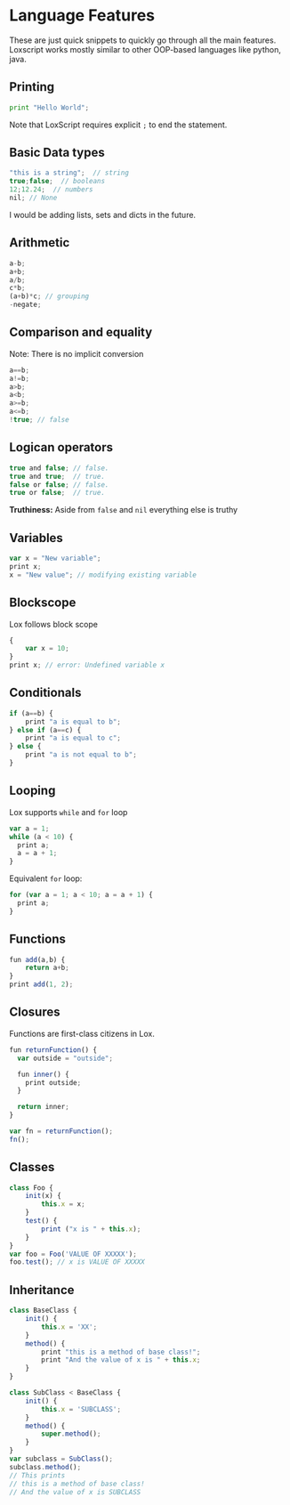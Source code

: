 # Language Features
These are just quick snippets to quickly go through all the main features. 
Loxscript works mostly similar to other OOP-based languages like python, java.

## Printing
```python
print "Hello World";
```
Note that LoxScript requires explicit `;` to end the statement.
## Basic Data types
```js
"this is a string";  // string
true;false;  // booleans
12;12.24;  // numbers
nil; // None
```
I would be adding lists, sets and dicts in the future.

## Arithmetic
```js
a-b;
a+b;
a/b;
c*b;
(a+b)*c; // grouping
-negate;
```
## Comparison and equality
Note: There is no implicit conversion
```js
a==b;
a!=b;
a>b;
a<b;
a>=b;
a<=b;
!true; // false
```

## Logican operators
```js
true and false; // false.
true and true;  // true.
false or false; // false.
true or false;  // true.
```
**Truthiness:** Aside from `false` and `nil` everything else is truthy 
## Variables
```js
var x = "New variable";
print x;
x = "New value"; // modifying existing variable
```
## Blockscope
Lox follows block scope
```js
{
    var x = 10;
}
print x; // error: Undefined variable x
```

## Conditionals
```js
if (a==b) {
    print "a is equal to b";
} else if (a==c) {
    print "a is equal to c";
} else {
    print "a is not equal to b";
}
```

## Looping
Lox supports `while` and `for` loop
```js
var a = 1;
while (a < 10) {
  print a;
  a = a + 1;
}
```
Equivalent `for` loop:
```js
for (var a = 1; a < 10; a = a + 1) {
  print a;
}
```

## Functions
```js
fun add(a,b) {
    return a+b;
}
print add(1, 2);
```

## Closures
Functions are first-class citizens in Lox.
```js
fun returnFunction() {
  var outside = "outside";

  fun inner() {
    print outside;
  }

  return inner;
}

var fn = returnFunction();
fn();
```

## Classes
```js
class Foo {
    init(x) {
        this.x = x;
    }
    test() {
        print ("x is " + this.x);
    }
}
var foo = Foo('VALUE OF XXXXX');
foo.test(); // x is VALUE OF XXXXX
```

## Inheritance
```js
class BaseClass {
    init() {
        this.x = 'XX';
    }
    method() {
        print "this is a method of base class!";
        print "And the value of x is " + this.x;
    }
}

class SubClass < BaseClass {
    init() {
        this.x = 'SUBCLASS';
    }
    method() {
        super.method();
    }
}
var subclass = SubClass();
subclass.method();
// This prints
// this is a method of base class!
// And the value of x is SUBCLASS
```